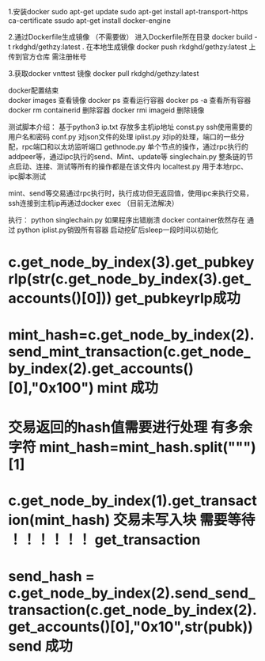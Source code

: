1.安装docker
sudo apt-get update
sudo apt-get install apt-transport-https ca-certificate
ssudo apt-get install docker-engine

2.通过Dockerfile生成镜像  （不需要做）
进入Dockerfile所在目录
docker build -t rkdghd/gethzy:latest .   在本地生成镜像
docker push rkdghd/gethzy:latest    上传到官方仓库 需注册帐号

3.获取docker  vnttest 镜像
docker pull rkdghd/gethzy:latest

docker配置结束   
docker images  查看镜像
docker ps 查看运行容器
docker ps -a  查看所有容器
docker rm containerid 删除容器
docker rmi imageid 删除镜像


测试脚本介绍：  基于python3
ip.txt  存放多主机ip地址
const.py  ssh使用需要的用户名和密码
conf.py   对json文件的处理
iplist.py   对ip的处理，端口的一些分配，rpc端口和以太坊监听端口
gethnode.py   单个节点的操作，通过rpc执行的addpeer等，通过ipc执行的send、Mint、update等
singlechain.py   整条链的节点启动、连接、测试等所有的操作都是在该文件内
localtest.py   用于本地rpc、ipc脚本测试

mint、send等交易通过rpc执行时，执行成功但无返回值，使用ipc来执行交易，ssh连接到主机ip再通过docker exec （目前无法解决）


执行：
python singlechain.py
如果程序出错崩溃  docker container依然存在  通过 python iplist.py销毁所有容器
启动挖矿后sleep一段时间以初始化

# c.get_node_by_index(3).get_pubkeyrlp(str(c.get_node_by_index(3).get_accounts()[0]))                        get_pubkeyrlp成功
# mint_hash=c.get_node_by_index(2).send_mint_transaction(c.get_node_by_index(2).get_accounts()[0],"0x100")   mint 成功
# 交易返回的hash值需要进行处理   有多余字符    mint_hash=mint_hash.split("\"")[1]
# c.get_node_by_index(1).get_transaction(mint_hash)  交易未写入块   需要等待   ！！！！！！                        get_transaction
# send_hash = c.get_node_by_index(2).send_send_transaction(c.get_node_by_index(2).get_accounts()[0],"0x10",str(pubk)) send 成功